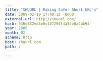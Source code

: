 ```yaml
---
title: "SHUURL | Making Safer Short URL's"
date: 2009-02-19 17:49:15 -0600
external-url: http://shuurl.com/
hash: 646e332ee5e6e337254f4a54e0a4bb94
year: 2009
month: 02
scheme: http
host: shuurl.com
path: /

---
```



